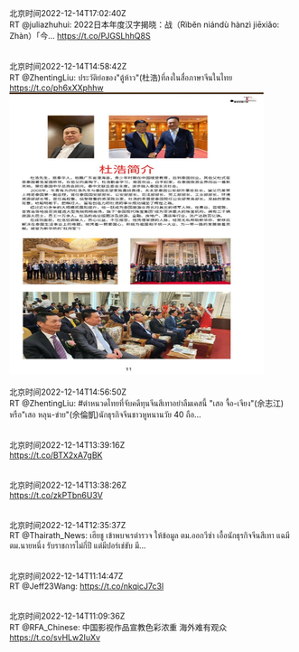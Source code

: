 北京时间2022-12-14T17:02:40Z<br>RT @juliazhuhui: 2022日本年度汉字揭晓：战（Rìběn niándù hànzì jiēxiǎo: Zhàn）「今... https://t.co/PJGSLhhQ8S<br><br><br>北京时间2022-12-14T14:58:42Z<br>RT @ZhentingLiu: ประวัติย่อของ"ตู้ห้าว"(杜浩)ที่ลงในสื่อภาษาจีนในไทย https://t.co/ph6xXXphhw<br><img src='/temp/image/2022/n-Month-12/1602921000794206214_0.jpg' width='450' height='500'><br><br>北京时间2022-12-14T14:56:50Z<br>RT @ZhentingLiu: #ตำหนวดไทยที่จับคดีทุนจีนสีเทาอย่าลืมเคสนี้ 
"เสอ จื้อ-เจียง"(佘志江) หรือ"เสอ หลุน-ข่าย"(佘倫凱)นักธุรกิจจีนชาวหูหนานวัย 40 ถือ…<br><br><br>北京时间2022-12-14T13:39:16Z<br>https://t.co/BTX2xA7gBK<br><br><br>北京时间2022-12-14T13:38:26Z<br>https://t.co/zkPTbn6U3V<br><br><br>北京时间2022-12-14T12:35:37Z<br>RT @Thairath_News: เฮียชู เข้าพบจเรตำรวจ ให้ข้อมูล ตม.ออกวีซ่า เอื้อนักธุรกิจจีนสีเทา แฉมี ตม.นายหนึ่ง รับราชการไม่กี่ปี แต่มีปอร์เช่ขับ มี…<br><br><br>北京时间2022-12-14T11:14:47Z<br>RT @Jeff23Wang: https://t.co/nkqicJ7c3l<br><br><br>北京时间2022-12-14T11:09:36Z<br>RT @RFA_Chinese: 中国影视作品宣教色彩浓重 海外难有观众 https://t.co/svHLw2IuXv<br><br><br>